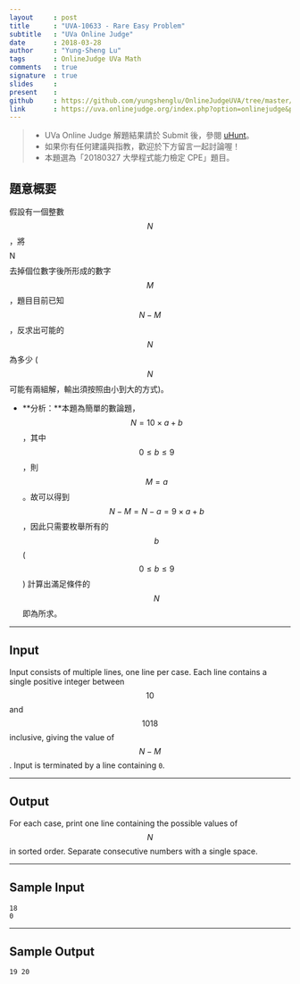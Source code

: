 ```yaml
---
layout     : post
title      : "UVA-10633 - Rare Easy Problem"
subtitle   : "UVa Online Judge"
date       : 2018-03-28
author     : "Yung-Sheng Lu"
tags       : OnlineJudge UVa Math
comments   : true
signature  : true
slides     : 
present    :
github     : https://github.com/yungshenglu/OnlineJudgeUVA/tree/master/UVA-10633
link       : https://uva.onlinejudge.org/index.php?option=onlinejudge&page=show_problem&problem=1574
---
```


> * UVa Online Judge 解題結果請於 Submit 後，參閱 [uHunt](https://uhunt.onlinejudge.org/)。
> * 如果你有任何建議與指教，歡迎於下方留言一起討論喔！
> * 本題選為「20180327 大學程式能力檢定 CPE」題目。

## 題意概要

假設有一個整數 $$N$$，將 $$$$N$$$$ 去掉個位數字後所形成的數字 $$M$$，題目目前已知 $$N - M$$，反求出可能的 $$N$$ 為多少 ($$N$$ 可能有兩組解，輸出須按照由小到大的方式)。

* **分析：**本題為簡單的數論題，$$N = 10 \times a + b$$，其中 $$0 \le b \le 9$$，則 $$M = a$$。故可以得到 $$N - M = N - a = 9 \times a + b$$，因此只需要枚舉所有的 $$b$$ ($$0 \le b \le 9$$) 計算出滿足條件的 $$N$$ 即為所求。

---
## Input

Input consists of multiple lines, one line per case. Each line contains a single positive integer between $$10$$ and $$1018$$ inclusive, giving the value of $$N − M$$. Input is terminated by a line containing `0`.

---
## Output

For each case, print one line containing the possible values of $$N$$ in sorted order. Separate consecutive numbers with a single space.

---
## Sample Input

```
18
0
```

---
## Sample Output

```
19 20
```